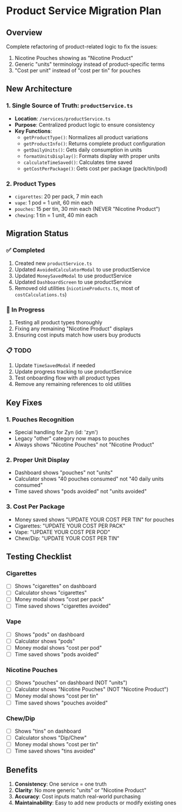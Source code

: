 # Product Service Migration Plan

## Overview
Complete refactoring of product-related logic to fix the issues:
1. Nicotine Pouches showing as "Nicotine Product" 
2. Generic "units" terminology instead of product-specific terms
3. "Cost per unit" instead of "cost per tin" for pouches

## New Architecture

### 1. Single Source of Truth: `productService.ts`
- **Location**: `/services/productService.ts`
- **Purpose**: Centralized product logic to ensure consistency
- **Key Functions**:
  - `getProductType()`: Normalizes all product variations
  - `getProductInfo()`: Returns complete product configuration
  - `getDailyUnits()`: Gets daily consumption in units
  - `formatUnitsDisplay()`: Formats display with proper units
  - `calculateTimeSaved()`: Calculates time saved
  - `getCostPerPackage()`: Gets cost per package (pack/tin/pod)

### 2. Product Types
- `cigarettes`: 20 per pack, 7 min each
- `vape`: 1 pod = 1 unit, 60 min each
- `pouches`: 15 per tin, 30 min each (NEVER "Nicotine Product")
- `chewing`: 1 tin = 1 unit, 40 min each

## Migration Status

### ✅ Completed
1. Created new `productService.ts`
2. Updated `AvoidedCalculatorModal` to use productService
3. Updated `MoneySavedModal` to use productService
4. Updated `DashboardScreen` to use productService
5. Removed old utilities (`nicotineProducts.ts`, most of `costCalculations.ts`)

### 🔄 In Progress
1. Testing all product types thoroughly
2. Fixing any remaining "Nicotine Product" displays
3. Ensuring cost inputs match how users buy products

### 📋 TODO
1. Update `TimeSavedModal` if needed
2. Update progress tracking to use productService
3. Test onboarding flow with all product types
4. Remove any remaining references to old utilities

## Key Fixes

### 1. Pouches Recognition
- Special handling for Zyn (id: 'zyn')
- Legacy "other" category now maps to pouches
- Always shows "Nicotine Pouches" not "Nicotine Product"

### 2. Proper Unit Display
- Dashboard shows "pouches" not "units"
- Calculator shows "40 pouches consumed" not "40 daily units consumed"
- Time saved shows "pods avoided" not "units avoided"

### 3. Cost Per Package
- Money saved shows "UPDATE YOUR COST PER TIN" for pouches
- Cigarettes: "UPDATE YOUR COST PER PACK"
- Vape: "UPDATE YOUR COST PER POD"
- Chew/Dip: "UPDATE YOUR COST PER TIN"

## Testing Checklist

### Cigarettes
- [ ] Shows "cigarettes" on dashboard
- [ ] Calculator shows "cigarettes" 
- [ ] Money modal shows "cost per pack"
- [ ] Time saved shows "cigarettes avoided"

### Vape
- [ ] Shows "pods" on dashboard
- [ ] Calculator shows "pods"
- [ ] Money modal shows "cost per pod"
- [ ] Time saved shows "pods avoided"

### Nicotine Pouches
- [ ] Shows "pouches" on dashboard (NOT "units")
- [ ] Calculator shows "Nicotine Pouches" (NOT "Nicotine Product")
- [ ] Money modal shows "cost per tin"
- [ ] Time saved shows "pouches avoided"

### Chew/Dip
- [ ] Shows "tins" on dashboard
- [ ] Calculator shows "Dip/Chew"
- [ ] Money modal shows "cost per tin"
- [ ] Time saved shows "tins avoided"

## Benefits
1. **Consistency**: One service = one truth
2. **Clarity**: No more generic "units" or "Nicotine Product"
3. **Accuracy**: Cost inputs match real-world purchasing
4. **Maintainability**: Easy to add new products or modify existing ones 